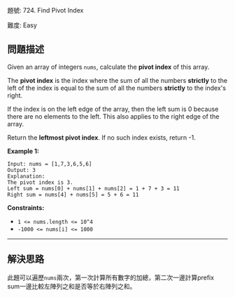 題號: 724. Find Pivot Index

難度: Easy

## 問題描述

Given an array of integers `nums`, calculate the **pivot index** of this array.

The **pivot index** is the index where the sum of all the numbers **strictly** to the left of the index is equal to the sum of all the numbers **strictly** to the index's right.

If the index is on the left edge of the array, then the left sum is 0 because there are no elements to the left. This also applies to the right edge of the array.

Return the **leftmost pivot index**. If no such index exists, return -1.

**Example 1:**

```
Input: nums = [1,7,3,6,5,6]
Output: 3
Explanation:
The pivot index is 3.
Left sum = nums[0] + nums[1] + nums[2] = 1 + 7 + 3 = 11
Right sum = nums[4] + nums[5] = 5 + 6 = 11
```

**Constraints:**

- `1 <= nums.length <= 10^4`
- `-1000 <= nums[i] <= 1000`

---
## 解決思路

此題可以遍歷`nums`兩次，第一次計算所有數字的加總，第二次一邊計算prefix sum一邊比較左陣列之和是否等於右陣列之和。